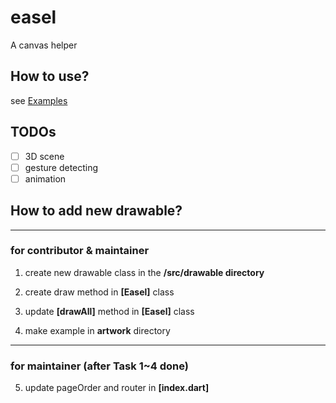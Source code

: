 # easel

A canvas helper

## How to use?

see [Examples](https://letyletylety.gitlab.io/easel_by_example/)

## TODOs

- [ ] 3D scene
- [ ] gesture detecting
- [ ] animation

## How to add new drawable?

---

### for contributor & maintainer

1. create new drawable class in the **/src/drawable directory**

2. create draw method in **[Easel]** class

3. update **[drawAll]** method in **[Easel]** class

4. make example in **artwork** directory

---

### for maintainer (after Task 1~4 done)

5. update pageOrder and router in **[index.dart]**

